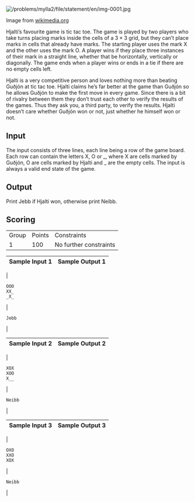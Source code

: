 

![/problems/mylla2/file/statement/en/img-0001.jpg](/problems/mylla2/file/statement/en/img-0001.jpg)

 Image from [wikimedia.org](https://commons.wikimedia.org/wiki/File:Tic-tac-toe_mural_in_Gy%C3%B6r.jpg)


Hjalti’s favourite game is tic tac toe. The game is played
 by two players who take turns placing marks inside the cells of
 a $3 \times 3$ grid, but
 they can’t place marks in cells that already have marks. The
 starting player uses the mark X and
 the other uses the mark O. A player
 wins if they place three instances of their mark in a straight
 line, whether that be horizontally, vertically or diagonally.
 The game ends when a player wins or ends in a tie if there are
 no empty cells left.


Hjalti is a very competitive person and loves nothing more
 than beating Guðjón at tic tac toe. Hjalti claims he’s far
 better at the game than Guðjón so he allows Guðjón to make the
 first move in every game. Since there is a bit of rivalry
 between them they don’t trust each other to verify the results
 of the games. Thus they ask you, a third party, to verify the
 results. Hjalti doesn’t care whether Guðjón won or not, just
 whether he himself won or not.


Input
-----


The input consists of three lines, each line being a row of
 the game board. Each row can contain the letters X, O or \_, where X are cells
 marked by Guðjón, O are cells marked
 by Hjalti and \_ are the empty cells.
 The input is always a valid end state of the game.


Output
------


Print Jebb if Hjalti won,
 otherwise print Neibb.


Scoring
-------




|  |  |  |
| --- | --- | --- |
| Group | Points | Constraints |
| 1 | 100 | No further constraints |




| Sample Input 1 | Sample Output 1 |
| --- | --- |
| 
```
OOO
XX_
_X_

```
 | 
```
Jebb

```
 |




| Sample Input 2 | Sample Output 2 |
| --- | --- |
| 
```
XOX
XOO
X__

```
 | 
```
Neibb

```
 |




| Sample Input 3 | Sample Output 3 |
| --- | --- |
| 
```
OXO
XXO
XOX

```
 | 
```
Neibb

```
 |


